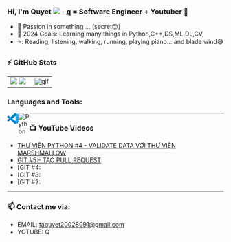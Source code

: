 ### Hi, I'm Quyet <img src="https://media.giphy.com/media/hvRJCLFzcasrR4ia7z/giphy.gif" width="25px"> -  [q][website] = Software Engineer + Youtuber 🌻  


- 🔭 Passion in something ... (secret😊)
- 💪 2024 Goals: Learning many things in Python,C++,DS,ML,DL,CV,
- ⭐: Reading, listening, walking, running, playing piano... and blade wind😅

### :zap: GitHub Stats

<table>
<tr>
  <td width="48%">
    <img src="https://github-readme-stats.vercel.app/api?username=ThanhLa1802&show_icons=true&hide=contribs,issues&hide_border=true" />
    <img src="https://github-readme-stats.vercel.app/api/top-langs/?username=ThanhLa1802&layout=compact&show_icons=true&hide_border=true" />
  </td>
  <td width="52%"><img alt="gif" align="right" src=".github/assets/coding-freak.gif"/></td>
</tr>
<table>

### Languages and Tools:
<img align="left" alt="Visual Studio Code" width="26px" src="https://raw.githubusercontent.com/github/explore/80688e429a7d4ef2fca1e82350fe8e3517d3494d/topics/visual-studio-code/visual-studio-code.png" />
<img align="left" alt="Python" width="26px" src="https://upload.wikimedia.org/wikipedia/commons/thumb/0/0a/Python.svg/1200px-Python.svg.png" /> 

---

### 📺 YouTube Videos

<!-- YOUTUBE:START -->
- [THƯ VIỆN PYTHON #4 - VALIDATE DATA VỚI THƯ VIỆN MARSHMALLOW](https://www.youtube.com/watch?v=cY-2HiNuGfc)
- [GIT #5:- TẠO PULL REQUEST](https://www.youtube.com/watch?v=O3G2uSXqK5k)
- [GIT #4: 
- [GIT #3: 
- [GIT #2: 
<!-- YOUTUBE:END -->

---

### 📫 Contact me via:
- EMAIL: taquyet20028091@gmail.com
- YOTUBE: Q

[website]: https://www.youtube.com/channel/UC9L5_YMFz8JfBeQtUic8
